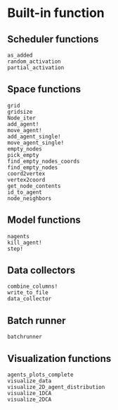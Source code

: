 # Built-in function

## Scheduler functions

```@docs
as_added
random_activation
partial_activation
```

## Space functions

```@docs
grid
gridsize
Node_iter
add_agent!
move_agent!
add_agent_single!
move_agent_single!
empty_nodes
pick_empty
find_empty_nodes_coords
find_empty_nodes
coord2vertex
vertex2coord
get_node_contents
id_to_agent
node_neighbors
```

## Model functions

```@docs
nagents
kill_agent!
step!
```

## Data collectors

```@docs
combine_columns!
write_to_file
data_collector
```

## Batch runner

```@docs
batchrunner
```

## Visualization functions

```@docs
agents_plots_complete
visualize_data
visualize_2D_agent_distribution
visualize_1DCA
visualize_2DCA
```